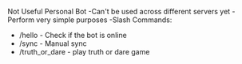Not Useful Personal Bot
-Can't be used across different servers yet
-Perform very simple purposes
-Slash Commands:
  - /hello - Check if the bot is online
  - /sync - Manual sync
  - /truth_or_dare - play truth or dare game
